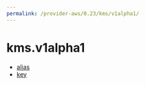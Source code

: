 ```yaml
---
permalink: /provider-aws/0.23/kms/v1alpha1/
---
```


# kms.v1alpha1



* [alias](alias.md)
* [key](key.md)